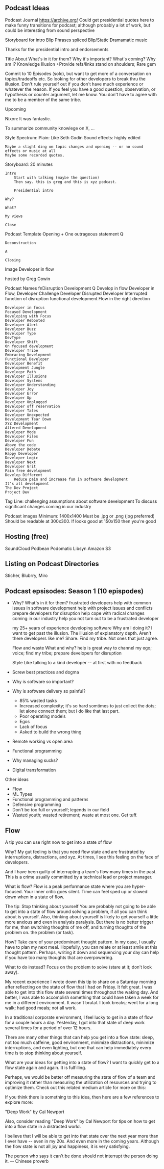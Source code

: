 Podcast Ideas
-------------
Podcast Journal
https://archive.org/
Could get presidential quotes here to make funny transitions for podcast; although probably a lot of work, but could be interesting from sound perspective

Storyboard for intro
Blip
Phrases spliced
Blip/Static
Dramamatic music

Thanks for the presidential intro and endorsements

Title
About
What's in it for them?
Why it's important?
What's coming?
Why am I?
Knowledge Illusion
+Provide refs/links stand on shoulders; 
Rare gem

Commit to 10 Episodes (solo), but want to get more of a conversation on topics/tradeoffs etc. So looking for other developers to break thru the illusion. Don't rule yourself out if you don't have much experience or whatever the reason. If you feel you have a good question, observation, or hypothesis or counter argument, let me know. You don't have to agree with me to be a member of the same tribe.

Upcoming

Nixon: It was fantastic.

To summarize community knowlege on X, ...

Style Spectrum:
    Plain: Like Seth Godin
    Sound effects: highly edited

    Maybe a slight ding on topic changes and opening -- or no sound effects or music at all
    Maybe some recorded quotes.


Storyboard: 20 minutes

    Intro
        Start with talking (maybe the question)
        Then say. this is greg and this is xyz podcast. 
        
        Presidential intro

    Why?

    What?

    My views

    Close

Podcast Template
    Opening 
        + One outrageous statement
    Q

    Deconstruction

    A

    Closing

Image
Developer in flow



hosted by Greg Cowin

Podcast Names
    fnDisruption
    Development Q
    Develop in flow
    Developer in Flow, 
    Developer Challenge
    Developer Disrupted
    Developer Interrupted
    function of disruption
    functional development
    Flow in the right direction



    Developer in focus
    Focused Development
    Developing with Focus
    Developer Rebooted
    Developer Alert
    Developer Buzz
    Developer Type
    DevType
    Developer Shift
    On focused development
    Developer Tribe
    Embracing Development
    Functional Developer
    Developer Benefit
    Development Jungle
    Develoepr Path
    Developer Illusions
    Developer Systems
    Developer Understanding
    Developer Joy
    Developer Error
    Developer Up
    Developer Unplugged
    Developer off reservation
    Developer Tales
    Developer Unexpected
    Development Tear Down
    XYZ Development
    Altered Development
    Developer Mode
    Developer Files
    Developer Fun
    Above the code
    Developer Debate
    Happy Developer
    Developer Logic
    Developer Next
    Developer Grit
    Pain free development
    Develop Different
        Reduce pain and increase fun in software development
    It's all development
    The Dev Project
    Project Dev

Tag Line: challenging assumptions about software development
To discuss significant changes coming in our industry

Podcast images
Minimum: 1400x1400 
Must be .jpg or .png (jpg preferred)
Should be readable at 300x300. If looks good at 150x150 then you're good

Hosting (free)
--------------
SoundCloud
Podbean
Podomatic
Libsyn
Amazon S3

Listing on Podcast Directories
-----------------------------
Sticher, Blubrry, Miro

Podcast epsisodes: Season 1 (10 epispodes)
------------------------------------------
+ Why? What's in it for them?
    frustrated developers
    help with common issues in software development
    help with project issues and conflicts
    prepare developers for disruption
    help cope with radical changes coming in our industry
    help you not turn out to be a frustrated developer

    my 25+ years of experience developing software
    Why am I doing it? 
    I want to get past the illusion. The illusion of explanatory depth.
    Aren't there developers like me? Share. Find my tribe. Not ones that just agree.

    Flow and waste
    What and why? help is great way to channel my ego; voice; find my tribe; prepare developers for disruption

    Style
    Like talking to a kind developer -- at first with no feedback 
    
+ Screw best practices and dogma
+ Why is software so important?

+ Why is software delivery so painful?
    + 85% wasted tasks
    + Increased complexity; it's so hard somtimes to just collect the dots; let alone connect them; but i do like that last part.
    + Poor operating models
    + Egos
    + Lack of focus
    + Asked to build the wrong thing
+ Remote working vs open area
+ Functional programming
+ Why managing sucks?
+ Digital transformation

Other ideas
+ Flow
+ ML Types
+ Functional programming and patterns
+ Defensive programming
+ Don't be too full or yourself; legends in our field
+ Wasted youth; wasted retirement; waste at most one. Get tuff.



Flow
----
A tip you can use right now to get into a state of flow
 
Why?
My gut feeling is that you need  flow state and are frustrated by interruptions, distractions, and xyz. At times, I see this feeling on the face of developers.
 
And I have been guilty of interrupting a team's flow many times in the past. This is a crime usually committed by a technical lead or project manager. 
 
What is flow?
Flow is a peak performance state where you are hyper-focused. Your inner critic goes silent. Time can feel sped up or slowed down when in a state of flow.
 
The tip: Stop thinking about yourself
You are probably not going to be able to get into a state of flow around solving a problem, if all you can think about is yourself. Also, thinking about yourself is likely to get yourself a little more anxious and even in analysis paralysis. But there is no better trigger for me, than switching thoughts of me off, and turning thoughts of the problem on. the problem (or task). 
 
How?
Take care of your predominant thought pattern. In my case, I usually have to plan my next meal. Hopefully, you can relate or at least smile at this thought pattern. Perhaps, writing it down and sequencing your day can help if you have too many thoughts that are overpowering.
 
What to do instead?
Focus on the problem to solve (stare at it; don't look away).
 
My recent experience
I wrote down this tip to share on a Saturday morning after reflecting on the state of flow that I had on Friday. It felt great. I was able to get into this flow state several times throughout the waking day. And better, I was able to accomplish something that could have taken a week for me in a different environment. It wasn't brutal. I took breaks; went for a long walk; had good meals; not all work.
 
In a traditional corporate environment, I feel lucky to get in a state of flow for a couple hours a day. Yesterday, I got into that state of deep work several times for a period of over 12 hours.
 
There are many other things that can help you get into a flow state: sleep, not too much caffeine, good environment, minimize distractions, minimize interruptions, and even lighting, but one that can help immediately every time is to stop thinking about yourself.
 
What are your ideas for getting into a state of flow?
I want to quickly get to a flow state again and again. It is fulfilling.
 
Perhaps, we would be better off measuring the state of flow of a team and improving it rather than measuring the utilization of resources and trying to optimize them. Check out this related medium article for more on this:
 
If you think there is something to this idea, then here are a few references to explore more:
 
"Deep Work" by Cal Newport
 
Also, consider reading "Deep Work" by Cal Newport for tips on how to get into a flow state in a distracted world.
 
I believe that I will be able to get into that state over the next year more than I ever have -- even in my 20s. And even more in the coming years. Although the flow state is not all joy and happiness, it is very satisfying.
 
 
The person who says it can't be done should not interrupt the person doing it. -- Chinese proverb